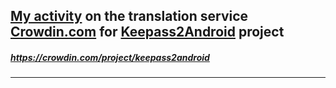 ## [My activity](https://crowdin.com/profile/itcareerwork/activity "My profile") on the translation service [Crowdin.com](https://crowdin.com "crowdin.com") for [Keepass2Android](https://crowdin.com/project/keepass2android "Keepass2Android Crowdin") project
##### <https://crowdin.com/project/keepass2android>
***

